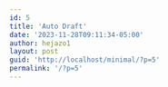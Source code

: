 ```yaml
---
id: 5
title: 'Auto Draft'
date: '2023-11-28T09:11:34-05:00'
author: hejazo1
layout: post
guid: 'http://localhost/minimal/?p=5'
permalink: '/?p=5'
---
```


